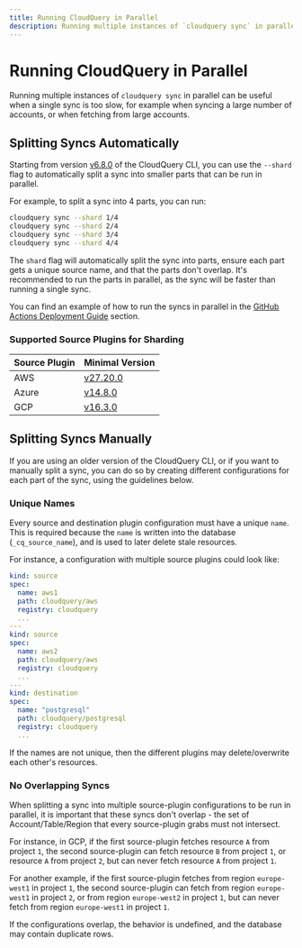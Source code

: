 ```yaml
---
title: Running CloudQuery in Parallel
description: Running multiple instances of `cloudquery sync` in parallel can be useful when a single sync is too slow, for example when syncing a large number of accounts, or when fetching from large accounts.
---
```


# Running CloudQuery in Parallel

Running multiple instances of `cloudquery sync` in parallel can be useful when a single sync is too slow, for example when syncing a large number of accounts, or when fetching from large accounts.

## Splitting Syncs Automatically

Starting from version [v6.8.0](https://github.com/cloudquery/cloudquery/releases/tag/cli-v6.8.0) of the CloudQuery CLI, you can use the `--shard` flag to automatically split a sync into smaller parts that can be run in parallel.

For example, to split a sync into 4 parts, you can run:

```bash
cloudquery sync --shard 1/4
cloudquery sync --shard 2/4
cloudquery sync --shard 3/4
cloudquery sync --shard 4/4
```

The `shard` flag will automatically split the sync into parts, ensure each part gets a unique source name, and that the parts don't overlap.
It's recommended to run the parts in parallel, as the sync will be faster than running a single sync.

You can find an example of how to run the syncs in parallel in the [GitHub Actions Deployment Guide](/docs/deployment/github-actions) section.

### Supported Source Plugins for Sharding

| Source Plugin | Minimal Version                                                                   |
| ------------- | --------------------------------------------------------------------------------- |
| AWS           | [v27.20.0](https://hub.cloudquery.io/plugins/source/cloudquery/aws/latest/docs) |
| Azure         | [v14.8.0](https://hub.cloudquery.io/plugins/source/cloudquery/azure/latest/docs)  |
| GCP           | [v16.3.0](https://hub.cloudquery.io/plugins/source/cloudquery/gcp/latest/docs)  |

## Splitting Syncs Manually

If you are using an older version of the CloudQuery CLI, or if you want to manually split a sync, you can do so by creating different configurations for each part of the sync, using the guidelines below.

### Unique Names

Every source and destination plugin configuration must have a unique `name`. This is required because the `name` is
written into the database (`_cq_source_name`), and is used to later delete stale resources.

For instance, a configuration with multiple source plugins could look like:

```yaml copy
kind: source
spec:
  name: aws1
  path: cloudquery/aws
  registry: cloudquery
  ...
---
kind: source
spec:
  name: aws2
  path: cloudquery/aws
  registry: cloudquery
  ...
---
kind: destination
spec:
  name: "postgresql"
  path: cloudquery/postgresql
  registry: cloudquery
  ...
```

If the names are not unique, then the different plugins may delete/overwrite each other's resources.

### No Overlapping Syncs

When splitting a sync into multiple source-plugin configurations to be run in parallel, it is important
that these syncs don't overlap - the set of Account/Table/Region that every source-plugin grabs must not intersect.

For instance, in GCP, if the first source-plugin fetches resource `A` from project `1`, the second source-plugin
can fetch resource `B` from project `1`, or resource `A` from project `2`, but can never fetch resource `A` from project `1`.

For another example, if the first source-plugin fetches from region `europe-west1` in project `1`, the second source-plugin
can fetch from region `europe-west1` in project `2`, or from region `europe-west2` in project `1`, but can never fetch from
region `europe-west1` in project `1`.

If the configurations overlap, the behavior is undefined, and the database may contain duplicate rows.
